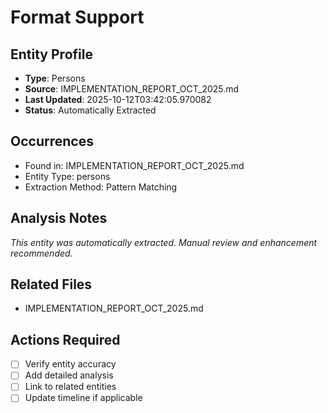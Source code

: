 # Format Support

## Entity Profile
- **Type**: Persons
- **Source**: IMPLEMENTATION_REPORT_OCT_2025.md
- **Last Updated**: 2025-10-12T03:42:05.970082
- **Status**: Automatically Extracted

## Occurrences
- Found in: IMPLEMENTATION_REPORT_OCT_2025.md
- Entity Type: persons
- Extraction Method: Pattern Matching

## Analysis Notes
*This entity was automatically extracted. Manual review and enhancement recommended.*

## Related Files
- IMPLEMENTATION_REPORT_OCT_2025.md

## Actions Required
- [ ] Verify entity accuracy
- [ ] Add detailed analysis
- [ ] Link to related entities
- [ ] Update timeline if applicable

